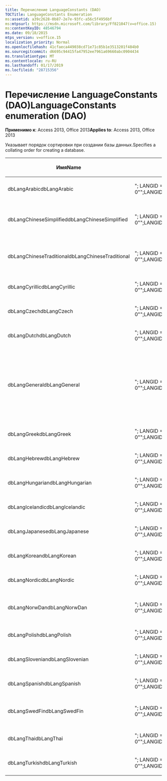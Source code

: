 ```yaml
---
title: Перечисление LanguageConstants (DAO)
TOCTitle: LanguageConstants Enumeration
ms:assetid: a39c2628-0b87-2e7e-93fc-a56c5f4956bf
ms:mtpsurl: https://msdn.microsoft.com/library/Ff821047(v=office.15)
ms:contentKeyID: 48546794
ms.date: 09/18/2015
mtps_version: v=office.15
localization_priority: Normal
ms.openlocfilehash: 41cfaeca449038cd71e71c85b1e3513201f484b0
ms.sourcegitcommit: d6695c94415fa47952ee7961a69660abc0904434
ms.translationtype: MT
ms.contentlocale: ru-RU
ms.lasthandoff: 01/17/2019
ms.locfileid: "28715356"
---
```

# <a name="languageconstants-enumeration-dao"></a><span data-ttu-id="ab9f4-102">Перечисление LanguageConstants (DAO)</span><span class="sxs-lookup"><span data-stu-id="ab9f4-102">LanguageConstants enumeration (DAO)</span></span>


<span data-ttu-id="ab9f4-103">**Применимо к**: Access 2013, Office 2013</span><span class="sxs-lookup"><span data-stu-id="ab9f4-103">**Applies to**: Access 2013, Office 2013</span></span>

<span data-ttu-id="ab9f4-104">Указывает порядок сортировки при создании базы данных.</span><span class="sxs-lookup"><span data-stu-id="ab9f4-104">Specifies a collating order for creating a database.</span></span>

<table>
<colgroup>
<col style="width: 33%" />
<col style="width: 33%" />
<col style="width: 33%" />
</colgroup>
<thead>
<tr class="header">
<th><p><span data-ttu-id="ab9f4-105">Имя</span><span class="sxs-lookup"><span data-stu-id="ab9f4-105">Name</span></span></p></th>
<th><p><span data-ttu-id="ab9f4-106">Значение</span><span class="sxs-lookup"><span data-stu-id="ab9f4-106">Value</span></span></p></th>
<th><p><span data-ttu-id="ab9f4-107">Описание</span><span class="sxs-lookup"><span data-stu-id="ab9f4-107">Description</span></span></p></th>
</tr>
</thead>
<tbody>
<tr class="odd">
<td><p><span data-ttu-id="ab9f4-108">dbLangArabic</span><span class="sxs-lookup"><span data-stu-id="ab9f4-108">dbLangArabic</span></span></p></td>
<td><p><span data-ttu-id="ab9f4-109">&quot;; LANGID = 0X0401; CP = 1256; СТРАНА = 0&quot;</span><span class="sxs-lookup"><span data-stu-id="ab9f4-109">&quot;;LANGID=0x0401;CP=1256;COUNTRY=0&quot;</span></span></p></td>
<td><p><span data-ttu-id="ab9f4-110">арабский;</span><span class="sxs-lookup"><span data-stu-id="ab9f4-110">Arabic</span></span></p></td>
</tr>
<tr class="even">
<td><p><span data-ttu-id="ab9f4-111">dbLangChineseSimplified</span><span class="sxs-lookup"><span data-stu-id="ab9f4-111">dbLangChineseSimplified</span></span></p></td>
<td><p><span data-ttu-id="ab9f4-112">&quot;; LANGID = 0X0804; CP = 936; СТРАНА = 0&quot;</span><span class="sxs-lookup"><span data-stu-id="ab9f4-112">&quot;;LANGID=0x0804;CP=936;COUNTRY=0&quot;</span></span></p></td>
<td><p><span data-ttu-id="ab9f4-113">Китайский (упрощенное письмо)</span><span class="sxs-lookup"><span data-stu-id="ab9f4-113">Simplified Chinese</span></span></p></td>
</tr>
<tr class="odd">
<td><p><span data-ttu-id="ab9f4-114">dbLangChineseTraditional</span><span class="sxs-lookup"><span data-stu-id="ab9f4-114">dbLangChineseTraditional</span></span></p></td>
<td><p><span data-ttu-id="ab9f4-115">&quot;; LANGID = 0X0404; CP = 950; СТРАНА = 0&quot;</span><span class="sxs-lookup"><span data-stu-id="ab9f4-115">&quot;;LANGID=0x0404;CP=950;COUNTRY=0&quot;</span></span></p></td>
<td><p><span data-ttu-id="ab9f4-116">Китайский (традиционное письмо)</span><span class="sxs-lookup"><span data-stu-id="ab9f4-116">Traditional Chinese</span></span></p></td>
</tr>
<tr class="even">
<td><p><span data-ttu-id="ab9f4-117">dbLangCyrillic</span><span class="sxs-lookup"><span data-stu-id="ab9f4-117">dbLangCyrillic</span></span></p></td>
<td><p><span data-ttu-id="ab9f4-118">&quot;; LANGID = 0X0419; CP = 1251; СТРАНА = 0&quot;</span><span class="sxs-lookup"><span data-stu-id="ab9f4-118">&quot;;LANGID=0x0419;CP=1251;COUNTRY=0&quot;</span></span></p></td>
<td><p><span data-ttu-id="ab9f4-119">русский;</span><span class="sxs-lookup"><span data-stu-id="ab9f4-119">Russian</span></span></p></td>
</tr>
<tr class="odd">
<td><p><span data-ttu-id="ab9f4-120">dbLangCzech</span><span class="sxs-lookup"><span data-stu-id="ab9f4-120">dbLangCzech</span></span></p></td>
<td><p><span data-ttu-id="ab9f4-121">&quot;; LANGID = 0X0405; CP = 1250; СТРАНА = 0&quot;</span><span class="sxs-lookup"><span data-stu-id="ab9f4-121">&quot;;LANGID=0x0405;CP=1250;COUNTRY=0&quot;</span></span></p></td>
<td><p><span data-ttu-id="ab9f4-122">чешский;</span><span class="sxs-lookup"><span data-stu-id="ab9f4-122">Czech</span></span></p></td>
</tr>
<tr class="even">
<td><p><span data-ttu-id="ab9f4-123">dbLangDutch</span><span class="sxs-lookup"><span data-stu-id="ab9f4-123">dbLangDutch</span></span></p></td>
<td><p><span data-ttu-id="ab9f4-124">&quot;; LANGID = 0X0413; CP = 1252; СТРАНА = 0&quot;</span><span class="sxs-lookup"><span data-stu-id="ab9f4-124">&quot;;LANGID=0x0413;CP=1252;COUNTRY=0&quot;</span></span></p></td>
<td><p><span data-ttu-id="ab9f4-125">голландский;</span><span class="sxs-lookup"><span data-stu-id="ab9f4-125">Dutch</span></span></p></td>
</tr>
<tr class="odd">
<td><p><span data-ttu-id="ab9f4-126">dbLangGeneral</span><span class="sxs-lookup"><span data-stu-id="ab9f4-126">dbLangGeneral</span></span></p></td>
<td><p><span data-ttu-id="ab9f4-127">&quot;; LANGID = 0X0409; CP = 1252; СТРАНА = 0&quot;</span><span class="sxs-lookup"><span data-stu-id="ab9f4-127">&quot;;LANGID=0x0409;CP=1252;COUNTRY=0&quot;</span></span></p></td>
<td><p><span data-ttu-id="ab9f4-128">Английский, немецкий, французский, португальский, итальянский и современных испанский</span><span class="sxs-lookup"><span data-stu-id="ab9f4-128">English, German, French, Portuguese, Italian, and Modern Spanish</span></span></p></td>
</tr>
<tr class="even">
<td><p><span data-ttu-id="ab9f4-129">dbLangGreek</span><span class="sxs-lookup"><span data-stu-id="ab9f4-129">dbLangGreek</span></span></p></td>
<td><p><span data-ttu-id="ab9f4-130">&quot;; LANGID = 0X0408; CP = 1253; СТРАНА = 0&quot;</span><span class="sxs-lookup"><span data-stu-id="ab9f4-130">&quot;;LANGID=0x0408;CP=1253;COUNTRY=0&quot;</span></span></p></td>
<td><p><span data-ttu-id="ab9f4-131">греческий;</span><span class="sxs-lookup"><span data-stu-id="ab9f4-131">Greek</span></span></p></td>
</tr>
<tr class="odd">
<td><p><span data-ttu-id="ab9f4-132">dbLangHebrew</span><span class="sxs-lookup"><span data-stu-id="ab9f4-132">dbLangHebrew</span></span></p></td>
<td><p><span data-ttu-id="ab9f4-133">&quot;; LANGID = 0X040D; CP = 1255; СТРАНА = 0&quot;</span><span class="sxs-lookup"><span data-stu-id="ab9f4-133">&quot;;LANGID=0x040D;CP=1255;COUNTRY=0&quot;</span></span></p></td>
<td><p><span data-ttu-id="ab9f4-134">иврит;</span><span class="sxs-lookup"><span data-stu-id="ab9f4-134">Hebrew</span></span></p></td>
</tr>
<tr class="even">
<td><p><span data-ttu-id="ab9f4-135">dbLangHungarian</span><span class="sxs-lookup"><span data-stu-id="ab9f4-135">dbLangHungarian</span></span></p></td>
<td><p><span data-ttu-id="ab9f4-136">&quot;; LANGID = 0X040E; CP = 1250; СТРАНА = 0&quot;</span><span class="sxs-lookup"><span data-stu-id="ab9f4-136">&quot;;LANGID=0x040E;CP=1250;COUNTRY=0&quot;</span></span></p></td>
<td><p><span data-ttu-id="ab9f4-137">венгерский;</span><span class="sxs-lookup"><span data-stu-id="ab9f4-137">Hungarian</span></span></p></td>
</tr>
<tr class="odd">
<td><p><span data-ttu-id="ab9f4-138">dbLangIcelandic</span><span class="sxs-lookup"><span data-stu-id="ab9f4-138">dbLangIcelandic</span></span></p></td>
<td><p><span data-ttu-id="ab9f4-139">&quot;; LANGID = 0X040F; CP = 1252; СТРАНА = 0&quot;</span><span class="sxs-lookup"><span data-stu-id="ab9f4-139">&quot;;LANGID=0x040F;CP=1252;COUNTRY=0&quot;</span></span></p></td>
<td><p><span data-ttu-id="ab9f4-140">Исландский</span><span class="sxs-lookup"><span data-stu-id="ab9f4-140">Icelandic</span></span></p></td>
</tr>
<tr class="even">
<td><p><span data-ttu-id="ab9f4-141">dbLangJapanese</span><span class="sxs-lookup"><span data-stu-id="ab9f4-141">dbLangJapanese</span></span></p></td>
<td><p><span data-ttu-id="ab9f4-142">&quot;; LANGID = 0X0411; CP = 932; СТРАНА = 0&quot;</span><span class="sxs-lookup"><span data-stu-id="ab9f4-142">&quot;;LANGID=0x0411;CP=932;COUNTRY=0&quot;</span></span></p></td>
<td><p><span data-ttu-id="ab9f4-143">японский;</span><span class="sxs-lookup"><span data-stu-id="ab9f4-143">Japanese</span></span></p></td>
</tr>
<tr class="odd">
<td><p><span data-ttu-id="ab9f4-144">dbLangKorean</span><span class="sxs-lookup"><span data-stu-id="ab9f4-144">dbLangKorean</span></span></p></td>
<td><p><span data-ttu-id="ab9f4-145">&quot;; LANGID = 0X0412; CP = 949; СТРАНА = 0&quot;</span><span class="sxs-lookup"><span data-stu-id="ab9f4-145">&quot;;LANGID=0x0412;CP=949;COUNTRY=0&quot;</span></span></p></td>
<td><p><span data-ttu-id="ab9f4-146">корейский;</span><span class="sxs-lookup"><span data-stu-id="ab9f4-146">Korean</span></span></p></td>
</tr>
<tr class="even">
<td><p><span data-ttu-id="ab9f4-147">dbLangNordic</span><span class="sxs-lookup"><span data-stu-id="ab9f4-147">dbLangNordic</span></span></p></td>
<td><p><span data-ttu-id="ab9f4-148">&quot;; LANGID = 0X041D; CP = 1252; СТРАНА = 0&quot;</span><span class="sxs-lookup"><span data-stu-id="ab9f4-148">&quot;;LANGID=0x041D;CP=1252;COUNTRY=0&quot;</span></span></p></td>
<td><p><span data-ttu-id="ab9f4-149">Скандинавские</span><span class="sxs-lookup"><span data-stu-id="ab9f4-149">Nordic</span></span></p></td>
</tr>
<tr class="odd">
<td><p><span data-ttu-id="ab9f4-150">dbLangNorwDan</span><span class="sxs-lookup"><span data-stu-id="ab9f4-150">dbLangNorwDan</span></span></p></td>
<td><p><span data-ttu-id="ab9f4-151">&quot;; LANGID = 0X0406; CP = 1252; СТРАНА = 0&quot;</span><span class="sxs-lookup"><span data-stu-id="ab9f4-151">&quot;;LANGID=0x0406;CP=1252;COUNTRY=0&quot;</span></span></p></td>
<td><p><span data-ttu-id="ab9f4-152">Датский и норвежский</span><span class="sxs-lookup"><span data-stu-id="ab9f4-152">Norwegian and Danish</span></span></p></td>
</tr>
<tr class="even">
<td><p><span data-ttu-id="ab9f4-153">dbLangPolish</span><span class="sxs-lookup"><span data-stu-id="ab9f4-153">dbLangPolish</span></span></p></td>
<td><p><span data-ttu-id="ab9f4-154">&quot;; LANGID = 0X0415; CP = 1250; СТРАНА = 0&quot;</span><span class="sxs-lookup"><span data-stu-id="ab9f4-154">&quot;;LANGID=0x0415;CP=1250;COUNTRY=0&quot;</span></span></p></td>
<td><p><span data-ttu-id="ab9f4-155">польский;</span><span class="sxs-lookup"><span data-stu-id="ab9f4-155">Polish</span></span></p></td>
</tr>
<tr class="odd">
<td><p><span data-ttu-id="ab9f4-156">dbLangSlovenian</span><span class="sxs-lookup"><span data-stu-id="ab9f4-156">dbLangSlovenian</span></span></p></td>
<td><p><span data-ttu-id="ab9f4-157">&quot;; LANGID = 0X0424; CP = 1250; СТРАНА = 0&quot;</span><span class="sxs-lookup"><span data-stu-id="ab9f4-157">&quot;;LANGID=0x0424;CP=1250;COUNTRY=0&quot;</span></span></p></td>
<td><p><span data-ttu-id="ab9f4-158">словенский;</span><span class="sxs-lookup"><span data-stu-id="ab9f4-158">Slovenian</span></span></p></td>
</tr>
<tr class="even">
<td><p><span data-ttu-id="ab9f4-159">dbLangSpanish</span><span class="sxs-lookup"><span data-stu-id="ab9f4-159">dbLangSpanish</span></span></p></td>
<td><p><span data-ttu-id="ab9f4-160">&quot;; LANGID = 0X040A; CP = 1252; СТРАНА = 0&quot;</span><span class="sxs-lookup"><span data-stu-id="ab9f4-160">&quot;;LANGID=0x040A;CP=1252;COUNTRY=0&quot;</span></span></p></td>
<td><p><span data-ttu-id="ab9f4-161">испанский;</span><span class="sxs-lookup"><span data-stu-id="ab9f4-161">Spanish</span></span></p></td>
</tr>
<tr class="odd">
<td><p><span data-ttu-id="ab9f4-162">dbLangSwedFin</span><span class="sxs-lookup"><span data-stu-id="ab9f4-162">dbLangSwedFin</span></span></p></td>
<td><p><span data-ttu-id="ab9f4-163">&quot;; LANGID = 0X041D; CP = 1252; СТРАНА = 0&quot;</span><span class="sxs-lookup"><span data-stu-id="ab9f4-163">&quot;;LANGID=0x041D;CP=1252;COUNTRY=0&quot;</span></span></p></td>
<td><p><span data-ttu-id="ab9f4-164">Финский и шведский</span><span class="sxs-lookup"><span data-stu-id="ab9f4-164">Swedish and Finnish</span></span></p></td>
</tr>
<tr class="even">
<td><p><span data-ttu-id="ab9f4-165">dbLangThai</span><span class="sxs-lookup"><span data-stu-id="ab9f4-165">dbLangThai</span></span></p></td>
<td><p><span data-ttu-id="ab9f4-166">&quot;; LANGID = 0X041E; CP = 874; СТРАНА = 0&quot;</span><span class="sxs-lookup"><span data-stu-id="ab9f4-166">&quot;;LANGID=0x041E;CP=874;COUNTRY=0&quot;</span></span></p></td>
<td><p><span data-ttu-id="ab9f4-167">тайский;</span><span class="sxs-lookup"><span data-stu-id="ab9f4-167">Thai</span></span></p></td>
</tr>
<tr class="odd">
<td><p><span data-ttu-id="ab9f4-168">dbLangTurkish</span><span class="sxs-lookup"><span data-stu-id="ab9f4-168">dbLangTurkish</span></span></p></td>
<td><p><span data-ttu-id="ab9f4-169">&quot;; LANGID = 0X041F; CP = 1254; СТРАНА = 0&quot;</span><span class="sxs-lookup"><span data-stu-id="ab9f4-169">&quot;;LANGID=0x041F;CP=1254;COUNTRY=0&quot;</span></span></p></td>
<td><p><span data-ttu-id="ab9f4-170">турецкий;</span><span class="sxs-lookup"><span data-stu-id="ab9f4-170">Turkish</span></span></p></td>
</tr>
</tbody>
</table>

